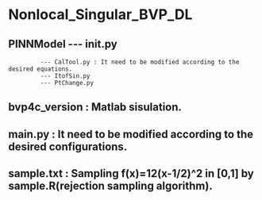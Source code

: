 # Nonlocal_Singular_BVP_DL

## PINNModel --- __init__.py
             --- CalTool.py : It need to be modified according to the desired equations.
             --- ItofSin.py
             --- PtChange.py 
          
          
## bvp4c_version : Matlab sisulation.


## main.py : It need to be modified according to the desired configurations.


## sample.txt : Sampling f(x)=12(x-1/2)^2 in [0,1] by sample.R(rejection sampling algorithm).
